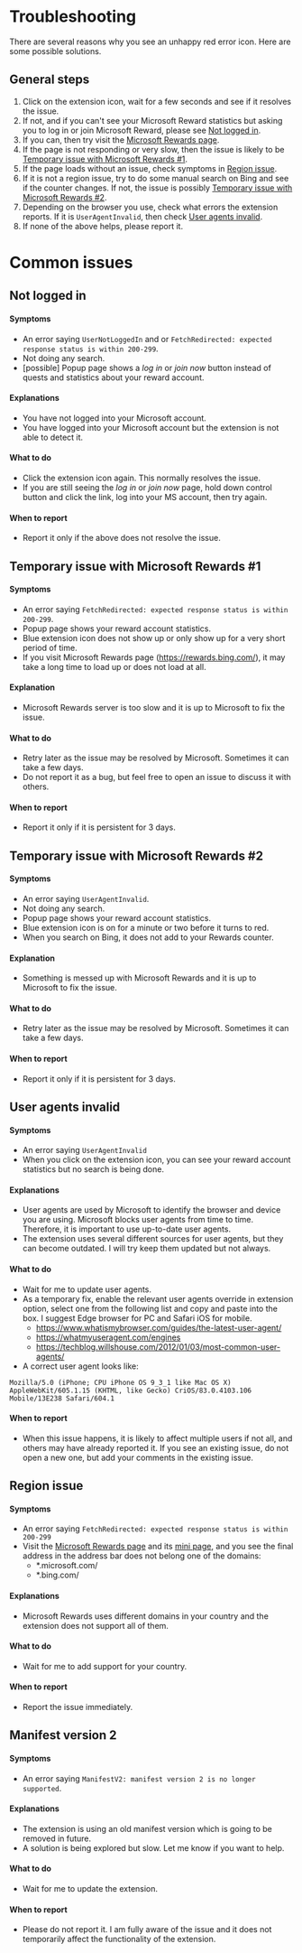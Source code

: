 
# Troubleshooting
There are several reasons why you see an unhappy red error icon. Here are some possible solutions.

## General steps

1. Click on the extension icon, wait for a few seconds and see if it resolves the issue.
2. If not, and if you can't see your Microsoft Reward statistics but asking you to log in or join Microsoft Reward, please see [Not logged in](#Not-logged-in).
4. If you can, then try visit the [Microsoft Rewards page](https://rewards.bing.com/).
5. If the page is not responding or very slow, then the issue is likely to be  [Temporary issue with Microsoft Rewards #1](#temporary-issue-with-microsoft-rewards-1).
6. If the page loads without an issue, check symptoms in [Region issue](#region-issue). 
7. If it is not a region issue, try to do some manual search on Bing and see if the counter changes. If not, the issue is possibly [Temporary issue with Microsoft Rewards #2](#temporary-issue-with-microsoft-rewards-2).
8. Depending on the browser you use, check what errors the extension reports. If it is `UserAgentInvalid`, then check [User agents invalid](#user-agents-invalid).
9. If none of the above helps, please report it.

# Common issues
## Not logged in
#### Symptoms
- An error saying `UserNotLoggedIn` and or `FetchRedirected: expected response status is within 200-299`.
- Not doing any search.
- [possible] Popup page shows a *log in* or *join now* button instead of quests and statistics about your reward account.

#### Explanations
- You have not logged into your Microsoft account.
- You have logged into your Microsoft account but the extension is not able to detect it.

#### What to do
- Click the extension icon again. This normally resolves the issue.
- If you are still seeing the *log in* or *join now* page, hold down control button and click the link, log into your MS account, then try again.

#### When to report
- Report it only if the above does not resolve the issue.

## Temporary issue with Microsoft Rewards #1

#### Symptoms
- An error saying `FetchRedirected: expected response status is within 200-299`.
- Popup page shows your reward account statistics.
- Blue extension icon does not show up or only show up for a very short period of time.
- If you visit Microsoft Rewards page (https://rewards.bing.com/), it may take a long time to load up or does not load at all.

#### Explanation
- Microsoft Rewards server is too slow and it is up to Microsoft to fix the issue.

#### What to do
- Retry later as the issue may be resolved by Microsoft. Sometimes it can take a few days.
- Do not report it as a bug, but feel free to open an issue to discuss it with others.

#### When to report
- Report it only if it is persistent for 3 days.

## Temporary issue with Microsoft Rewards #2

#### Symptoms
- An error saying `UserAgentInvalid`.
- Not doing any search.
- Popup page shows your reward account statistics.
- Blue extension icon is on for a minute or two before it turns to red.
- When you search on Bing, it does not add to your Rewards counter.

#### Explanation
- Something is messed up with Microsoft Rewards and it is up to Microsoft to fix the issue.

#### What to do
- Retry later as the issue may be resolved by Microsoft. Sometimes it can take a few days.

#### When to report
- Report it only if it is persistent for 3 days.

## User agents invalid

#### Symptoms
- An error saying `UserAgentInvalid`
- When you click on the extension icon, you can see your reward account statistics but no search is being done.

#### Explanations
- User agents are used by Microsoft to identify the browser and device you are using. Microsoft blocks user agents from time to time. Therefore, it is important to use up-to-date user agents.
- The extension uses several different sources for user agents, but they can become outdated. I will try keep them updated but not always.

#### What to do
- Wait for me to update user agents.
- As a temporary fix, enable the relevant user agents override in extension option, select one from the following list and copy and paste into the box. I suggest Edge browser for PC and Safari iOS for mobile.
   - https://www.whatismybrowser.com/guides/the-latest-user-agent/
   - https://whatmyuseragent.com/engines
   - https://techblog.willshouse.com/2012/01/03/most-common-user-agents/
- A correct user agent looks like:
```
Mozilla/5.0 (iPhone; CPU iPhone OS 9_3_1 like Mac OS X) AppleWebKit/605.1.15 (KHTML, like Gecko) CriOS/83.0.4103.106 Mobile/13E238 Safari/604.1
```

#### When to report
- When this issue happens, it is likely to affect multiple users if not all, and others may have already reported it. If you see an existing issue, do not open a new one, but add your comments in the existing issue.

## Region issue

#### Symptoms
- An error saying `FetchRedirected: expected response status is within 200-299`
- Visit the [Microsoft Rewards page](https://rewards.bing.com/) and its [mini page](https://www.bing.com/rewardsapp/flyout?channel=0), and you see the final address in the address bar does not belong one of the domains:
  - *.microsoft.com/
  - *.bing.com/

#### Explanations
- Microsoft Rewards uses different domains in your country and the extension does not support all of them. 

#### What to do
- Wait for me to add support for your country.

#### When to report
- Report the issue immediately.

## Manifest version 2

#### Symptoms
- An error saying `ManifestV2: manifest version 2 is no longer supported`.
  
#### Explanations
- The extension is using an old manifest version which is going to be removed in future.
- A solution is being explored but slow. Let me know if you want to help.

#### What to do
- Wait for me to update the extension.

#### When to report
- Please do not report it. I am fully aware of the issue and it does not temporarily affect the functionality of the extension.
